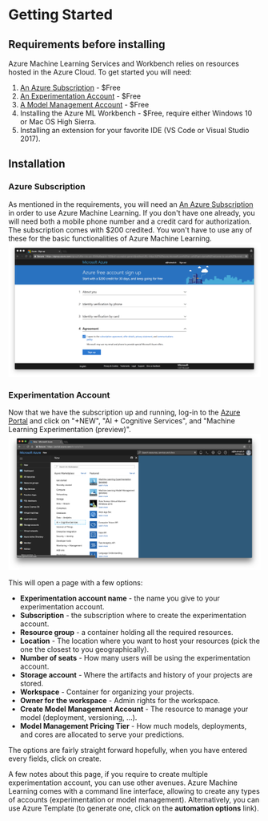 # Getting Started

## Requirements before installing 
Azure Machine Learning Services and Workbench relies on resources hosted in the Azure Cloud. To get started you will need:
1. [An Azure Subscription](https://azure.microsoft.com/en-us/free/) - $Free 
2. [An Experimentation Account](https://portal.azure.com) - $Free
3. [A Model Management Account](https://portal.azure.com) - $Free
4. Installing the Azure ML Workbench - $Free, require either Windows 10 or Mac OS High Sierra.
5. Installing an extension for your favorite IDE (VS Code or Visual Studio 2017). 

## Installation 

### Azure Subscription 
As mentioned in the requirements, you will need an [An Azure Subscription](https://azure.microsoft.com/en-us/free/) in order to use Azure Machine Learning. If you don't have one already, you will need both a mobile phone number and a credit card for authorization. The subscription comes with $200 credited. You won't have to use any of these for the basic functionalities of Azure Machine Learning. 
![Create an Azure Subscription](images/AzureSubscription.png)

### Experimentation Account
Now that we have the subscription up and running, log-in to the [Azure Portal](https://portal.azure.com) and click on "+NEW", "AI + Cognitive Services", and "Machine Learning Experimentation (preview)".
![Crate an Machine Learning Experimentation](images/AzureAI.png)

This will open a page with a few options:
- **Experimentation account name** - the name you give to your experimentation account.
- **Subscription** - the subscription where to create the experimentation account.
- **Resource group** - a container holding all the required resources. 
- **Location** - The location where you want to host your resources (pick the one the closest to you geographically). 
- **Number of seats** - How many users will be using the experimentation account. 
- **Storage account** - Where the artifacts and history of your projects are stored.
- **Workspace** - Container for organizing your projects. 
- **Owner for the workspace** - Admin rights for the workspace. 
- **Create Model Management Account** - The resource to manage your model (deployment, versioning, ...).
- **Model Management Pricing Tier** - How much models, deployments, and cores are allocated to serve your predictions.  

The options are fairly straight forward hopefully, when you have entered every fields, click on create.

A few notes about this page, if you require to create multiple experimentation account, you can use other avenues. Azure Machine Learning comes with a command line interface, allowing to create any types of accounts (experimentation or model management). Alternatively, you can use Azure Template (to generate one, click on the **automation options** link).